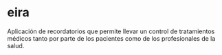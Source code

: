 # eira
Aplicación de recordatorios que permite llevar un control de tratamientos médicos tanto por parte de los pacientes como de los profesionales de la salud.
